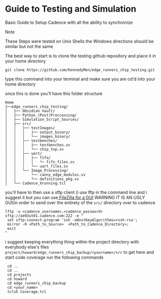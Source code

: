 # Guide to Testing and Simulation
Basic Guide to Setup Cadence with all the ability to synchronize 
>[!NOTE]
> These Steps were tested on Unix Shells the Windows directions should be similar but not the same 

The best way to start is to clone the testing github repository and place it in your home directory 


`git clone https://github.com/KennedyMen/edge_runners_chip_testing.git`

type this command into your terminal and make sure you are cd'd into your home directory 

once this is done you'll have this folder structure
```
Home
├──edge_runners_chip_testing/
│   ├── Obsidian Vault/
│   ├── Python_(Post)Proccessing/
│   ├── Simulation_Script_Sources/
│   ├── src/
│   │   ├── testImages/
│   │   │   ├── output_binary/
│   │   │   └── images_binary/
│   │   ├── testbenches/
│   │   │   ├── testbenches.sv
│   │   │   └── chip_top.sv
│   │   ├── uart/
│   │   │   ├── fifo/
|	│   │   │   └─ fifo_files.sv
│   │   │   └── uart_files.sv
│   │   └── Image_Processing/
│   │       └── canny_edge_modules.sv
│   │       └── definitions_pkg.sv
│   └── Cadence_Xrunning.tcl
```
 you'll have to then use a sftp client (i use lftp in the command line and i suggest it but you can use[ FileZilla for a GUI](https://filezilla-project.org/) WARNING IT IS AN UGLY GUI)in order to send over the entirety of the `src/` directory over to cadence 
 ```
lftp -u <cadence_username>,<cadence_password> sftp://ae03ut01.cadence.com:222 -e "
  set sftp:connect-program 'ssh -oHostKeyAlgorithms=+ssh-rsa';
  mirror -R <Path_to_Source>  <Path_to_Cadence_Directory>;
  exit
"
 ``` 
 i suggest keeping everything thing within the project directory with everybody else's files
 `project/howard/edge_runners_chip_backup/<yourname>/src`
 to get here and start code coverage run the following commands
  ```
   cd .. 
   cd ..
   cd projects 
   cd howard 
   cd edge_runners_chip_backup
   cd <your_name>
   tclsh Coverage.tcl
```

